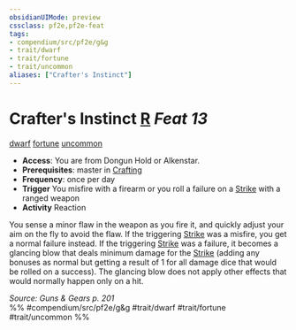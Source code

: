 ```yaml
---
obsidianUIMode: preview
cssclass: pf2e,pf2e-feat
tags:
- compendium/src/pf2e/g&g
- trait/dwarf
- trait/fortune
- trait/uncommon
aliases: ["Crafter's Instinct"]
---
```

# Crafter's Instinct  [R](../../rules/core-rulebook/chapter-9-playing-the-game.md#Actions "Reaction") *Feat 13*  
[dwarf](../../rules/traits/dwarf.md)  [fortune](../../rules/traits/fortune.md)  [uncommon](../../rules/traits/uncommon.md)  

- **Access**: You are from Dongun Hold or Alkenstar.
- **Prerequisites**: master in [Crafting](../skills.md#Crafting)
- **Frequency**: once per day
- **Trigger** You misfire with a firearm or you roll a failure on a [Strike](../../rules/actions/strike.md) with a ranged weapon
- **Activity** Reaction

You sense a minor flaw in the weapon as you fire it, and quickly adjust your aim on the fly to avoid the flaw. If the triggering [Strike](../../rules/actions/strike.md) was a misfire, you get a normal failure instead. If the triggering [Strike](../../rules/actions/strike.md) was a failure, it becomes a glancing blow that deals minimum damage for the [Strike](../../rules/actions/strike.md) (adding any bonuses as normal but getting a result of 1 for all damage dice that would be rolled on a success). The glancing blow does not apply other effects that would normally happen only on a hit.

*Source: Guns & Gears p. 201*  
%% #compendium/src/pf2e/g&g #trait/dwarf #trait/fortune #trait/uncommon %%